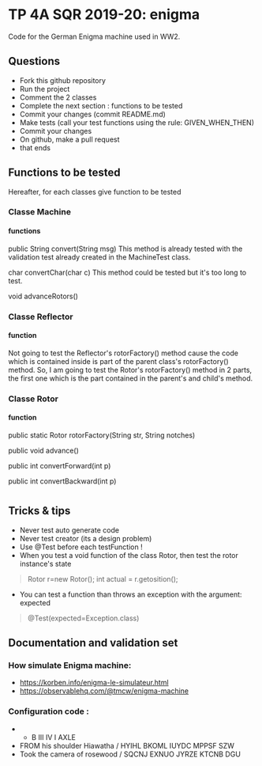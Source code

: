 # TP 4A SQR 2019-20: enigma
Code for the German Enigma machine used in WW2.

## Questions
- Fork this github repository
- Run the project
- Comment the 2 classes
- Complete the next section : functions to be tested
- Commit your changes (commit README.md)
- Make tests (call your test functions using the rule: GIVEN_WHEN_THEN) 
- Commit your changes
- On github, make a pull request 
- that ends

## Functions to be tested
Hereafter, for each classes give function to be tested 

### Classe Machine
#### functions
public String convert(String msg)
This method is already tested with the validation test already created in the MachineTest class. 

char convertChar(char c)
This method could be tested but it's too long to test. 

void advanceRotors()

### Classe Reflector
#### function
Not going to test the Reflector's rotorFactory() method cause the code which is contained inside is part of the parent class's rotorFactory() method. So, I am going to test the Rotor's rotorFactory() method in 2 parts, the first one which is the part contained in the parent's and child's method.


### Classe Rotor
#### function
public static Rotor rotorFactory(String str, String notches)

public void advance()

public int convertForward(int p)

public int convertBackward(int p)
#

## Tricks & tips

- Never test auto generate code
- Never test creator (its a design problem)
- Use @Test before each testFunction !
- When you test a void function of the class Rotor, then test the rotor instance's state
> Rotor r=new Rotor();
> int actual = r.getosition();
- You can test a function than throws an exception with the argument: expected
> @Test(expected=Exception.class)

## Documentation and validation set
### How simulate Enigma machine:
- https://korben.info/enigma-le-simulateur.html
- https://observablehq.com/@tmcw/enigma-machine
### Configuration code :
- * B III IV I AXLE
- FROM his shoulder Hiawatha / HYIHL BKOML IUYDC MPPSF SZW
- Took the camera of rosewood / SQCNJ EXNUO JYRZE KTCNB DGU



 